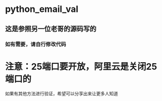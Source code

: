 # python_email_val
## 这是参照另一位老哥的源码写的
### 如有需要，请自行修改代码
# 注意：25端口要开放，阿里云是关闭25端口的
如果有其他方法进行验证，希望可以分享出来让更多人知道

